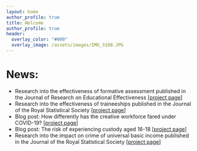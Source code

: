 ```yaml
---
layout: home
author_profile: true
title: Welcome
author_profile: true
header:
  overlay_color: "#000"
  overlay_image: /assets/images/IMG_3108.JPG
---
```

# News:
- Research into the effectiveness of formative assessment published in the Journal of Research on Educational Effectiveness [[project page](EFA-randomised-control-trial)]
- Research into the effectiveness of traineeships published in the Journal of the Royal Statistical Society [[project page](evaluation-of-traineeships)]
- Blog post: How differently has the creative workforce fared under COVID-19? [[project page](covid-19-and-the-creative-workforce)]
- Blog post: The risk of experiencing custody aged 16-18 [[project page](education-youth-custody-and-employment)]
- Research into the impact on crime of universal basic income published in the Journal of the Royal Statistical Society [[project page](the-effect-of-basic-income-on-crime)]
